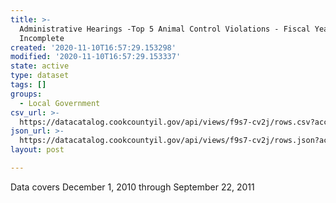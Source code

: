 ```yaml
---
title: >-
  Administrative Hearings -Top 5 Animal Control Violations - Fiscal Year 2011
  Incomplete
created: '2020-11-10T16:57:29.153298'
modified: '2020-11-10T16:57:29.153337'
state: active
type: dataset
tags: []
groups:
  - Local Government
csv_url: >-
  https://datacatalog.cookcountyil.gov/api/views/f9s7-cv2j/rows.csv?accessType=DOWNLOAD
json_url: >-
  https://datacatalog.cookcountyil.gov/api/views/f9s7-cv2j/rows.json?accessType=DOWNLOAD
layout: post

---
```

Data covers December 1, 2010 through September 22, 2011
